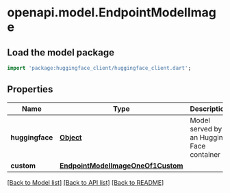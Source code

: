 # openapi.model.EndpointModelImage

## Load the model package
```dart
import 'package:huggingface_client/huggingface_client.dart';
```

## Properties
Name | Type | Description | Notes
------------ | ------------- | ------------- | -------------
**huggingface** | [**Object**](.md) | Model served by an Hugging Face container | 
**custom** | [**EndpointModelImageOneOf1Custom**](EndpointModelImageOneOf1Custom.md) |  | 

[[Back to Model list]](../README.md#documentation-for-models) [[Back to API list]](../README.md#documentation-for-api-endpoints) [[Back to README]](../README.md)


